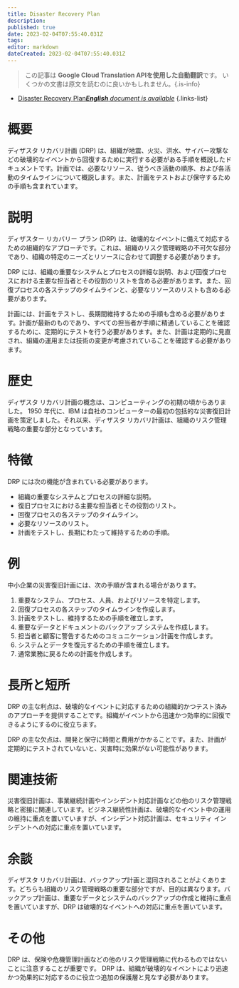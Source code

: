 ```yaml
---
title: Disaster Recovery Plan
description: 
published: true
date: 2023-02-04T07:55:40.031Z
tags: 
editor: markdown
dateCreated: 2023-02-04T07:55:40.031Z
---
```


> この記事は **Google Cloud Translation APIを使用した自動翻訳**です。
いくつかの文書は原文を読むのに良いかもしれません。{.is-info}



- [Disaster Recovery Plan***English** document is available*](/en/Knowledge-base/Dictionary/disaster-recovery-plan)
{.links-list}


# 概要
ディザスタ リカバリ計画 (DRP) は、組織が地震、火災、洪水、サイバー攻撃などの破壊的なイベントから回復するために実行する必要がある手順を概説したドキュメントです。計画では、必要なリソース、従うべき活動の順序、および各活動のタイムラインについて概説します。また、計画をテストおよび保守するための手順も含まれています。

# 説明
ディザスター リカバリー プラン (DRP) は、破壊的なイベントに備えて対応するための組織的なアプローチです。これは、組織のリスク管理戦略の不可欠な部分であり、組織の特定のニーズとリソースに合わせて調整する必要があります。

DRP には、組織の重要なシステムとプロセスの詳細な説明、および回復プロセスにおける主要な担当者とその役割のリストを含める必要があります。また、回復プロセスの各ステップのタイムラインと、必要なリソースのリストも含める必要があります。

計画には、計画をテストし、長期間維持するための手順も含める必要があります。計画が最新のものであり、すべての担当者が手順に精通していることを確認するために、定期的にテストを行う必要があります。また、計画は定期的に見直され、組織の運用または技術の変更が考慮されていることを確認する必要があります。

# 歴史
ディザスタ リカバリ計画の概念は、コンピューティングの初期の頃からありました。 1950 年代に、IBM は自社のコンピューターの最初の包括的な災害復旧計画を策定しました。それ以来、ディザスタ リカバリ計画は、組織のリスク管理戦略の重要な部分となっています。

# 特徴
DRP には次の機能が含まれている必要があります。

- 組織の重要なシステムとプロセスの詳細な説明。
- 復旧プロセスにおける主要な担当者とその役割のリスト。
- 回復プロセスの各ステップのタイムライン。
- 必要なリソースのリスト。
- 計画をテストし、長期にわたって維持するための手順。

# 例
中小企業の災害復旧計画には、次の手順が含まれる場合があります。

1. 重要なシステム、プロセス、人員、およびリソースを特定します。
2. 回復プロセスの各ステップのタイムラインを作成します。
3. 計画をテストし、維持するための手順を確立します。
4. 重要なデータとドキュメントのバックアップ システムを作成します。
5. 担当者と顧客に警告するためのコミュニケーション計画を作成します。
6. システムとデータを復元するための手順を確立します。
7. 通常業務に戻るための計画を作成します。

# 長所と短所
DRP の主な利点は、破壊的なイベントに対応するための組織的かつテスト済みのアプローチを提供することです。組織がイベントから迅速かつ効率的に回復できるようにするのに役立ちます。

DRP の主な欠点は、開発と保守に時間と費用がかかることです。また、計画が定期的にテストされていないと、災害時に効果がない可能性があります。

# 関連技術
災害復旧計画は、事業継続計画やインシデント対応計画などの他のリスク管理戦略と密接に関連しています。ビジネス継続性計画は、破壊的なイベント中の運用の維持に重点を置いていますが、インシデント対応計画は、セキュリティ インシデントへの対応に重点を置いています。

# 余談
ディザスタ リカバリ計画は、バックアップ計画と混同されることがよくあります。どちらも組織のリスク管理戦略の重要な部分ですが、目的は異なります。バックアップ計画は、重要なデータとシステムのバックアップの作成と維持に重点を置いていますが、DRP は破壊的なイベントへの対応に重点を置いています。

# その他
DRP は、保険や危機管理計画などの他のリスク管理戦略に代わるものではないことに注意することが重要です。 DRP は、組織が破壊的なイベントにより迅速かつ効果的に対応するのに役立つ追加の保護層と見なす必要があります。